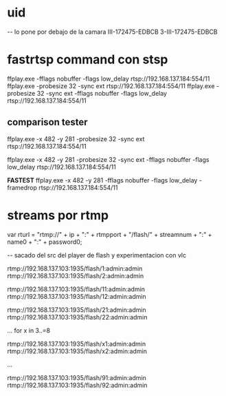 # uid
-- lo pone por debajo de la camara
III-172475-EDBCB
3-III-172475-EDBCB

# fastrtsp command con stsp
ffplay.exe -fflags nobuffer -flags low_delay rtsp://192.168.137.184:554/11
ffplay.exe -probesize 32 -sync ext rtsp://192.168.137.184:554/11
ffplay.exe -probesize 32 -sync ext -fflags nobuffer -flags low_delay rtsp://192.168.137.184:554/11

## comparison tester
ffplay.exe -x 482 -y 281 -probesize 32 -sync ext rtsp://192.168.137.184:554/11

ffplay.exe -x 482 -y 281 -probesize 32 -sync ext -fflags nobuffer -flags low_delay rtsp://192.168.137.184:554/11


**FASTEST**
ffplay.exe -x 482 -y 281 -fflags nobuffer -flags low_delay -framedrop rtsp://192.168.137.184:554/11


# streams por rtmp

var rturl = "rtmp://" + ip + ":" + rtmpport + "/flash/" + streamnum + ":" + name0 + ":" + password0;

-- sacado del src del player de flash y experimentacion con vlc

rtmp://192.168.137.103:1935/flash/1:admin:admin
rtmp://192.168.137.103:1935/flash/2:admin:admin

rtmp://192.168.137.103:1935/flash/11:admin:admin
rtmp://192.168.137.103:1935/flash/12:admin:admin

rtmp://192.168.137.103:1935/flash/21:admin:admin
rtmp://192.168.137.103:1935/flash/22:admin:admin

... for x in 3..=8

rtmp://192.168.137.103:1935/flash/x1:admin:admin
rtmp://192.168.137.103:1935/flash/x2:admin:admin

...

rtmp://192.168.137.103:1935/flash/91:admin:admin
rtmp://192.168.137.103:1935/flash/92:admin:admin

